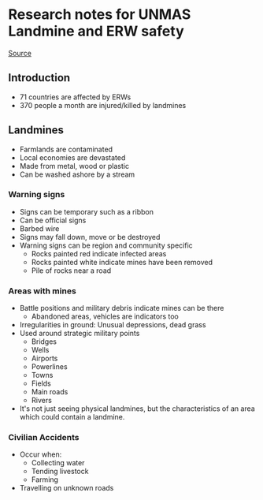 # Research notes for UNMAS Landmine and ERW safety

[Source](https://itunes.apple.com/us/app/unmas-landmine-erw-safety/id720063438?ls=1&mt=8)

## Introduction

- 71 countries are affected by ERWs
- 370 people a month are injured/killed by landmines

## Landmines

- Farmlands are contaminated
- Local economies are devastated
- Made from metal, wood or plastic
- Can be washed ashore by a stream

### Warning signs

- Signs can be temporary such as a ribbon
- Can be official signs
- Barbed wire
- Signs may fall down, move or be destroyed
- Warning signs can be region and community specific
  - Rocks painted red indicate infected areas
  - Rocks painted white indicate mines have been removed
  - Pile of rocks near a road

### Areas with mines

- Battle positions and military debris indicate mines can be there
  - Abandoned areas, vehicles are indicators too
- Irregularities in ground: Unusual depressions, dead grass
- Used around strategic military points
  - Bridges
  - Wells
  - Airports
  - Powerlines
  - Towns
  - Fields
  - Main roads
  - Rivers
- It's not just seeing physical landmines, but the characteristics of an area
which could contain a landmine.

### Civilian Accidents

- Occur when:
  - Collecting water
  - Tending livestock
  - Farming
- Travelling on unknown roads
